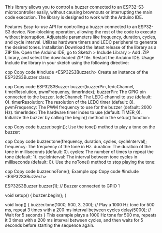 This library allows you to control a buzzer connected to an ESP32-S3 microcontroller easily, without causing brownouts or interrupting the main code execution. The library is designed to work with the Arduino IDE.

Features
Easy-to-use API for controlling a buzzer connected to an ESP32-S3 device.
Non-blocking operation, allowing the rest of the code to execute without interruption.
Adjustable parameters like frequency, duration, cycles, and cycle interval.
Utilizes hardware timers and LEDC peripheral to generate the desired tones.
Installation
Download the latest release of the library as a ZIP file.
Open the Arduino IDE, go to Sketch > Include Library > Add .ZIP Library, and select the downloaded ZIP file.
Restart the Arduino IDE.
Usage
Include the library in your sketch using the following directive:

cpp
Copy code
#include <ESP32S3Buzzer.h>
Create an instance of the ESP32S3Buzzer class:

cpp
Copy code
ESP32S3Buzzer buzzer(buzzerPin, ledcChannel, timerResolution, pwmFrequency, timerIndex);
buzzerPin: The GPIO pin connected to the buzzer.
ledcChannel: The LEDC channel to use (default: 0).
timerResolution: The resolution of the LEDC timer (default: 8).
pwmFrequency: The PWM frequency to use for the buzzer (default: 2000 Hz).
timerIndex: The hardware timer index to use (default: TIMER_0).
Initialize the buzzer by calling the begin() method in the setup() function:

cpp
Copy code
buzzer.begin();
Use the tone() method to play a tone on the buzzer:

cpp
Copy code
buzzer.tone(frequency, duration, cycles, cycleInterval);
frequency: The frequency of the tone in Hz.
duration: The duration of the tone in milliseconds (default: 0).
cycles: The number of times to repeat the tone (default: 1).
cycleInterval: The interval between tone cycles in milliseconds (default: 0).
Use the noTone() method to stop playing the tone:

cpp
Copy code
buzzer.noTone();
Example
cpp
Copy code
#include <ESP32S3Buzzer.h>

ESP32S3Buzzer buzzer(1); // Buzzer connected to GPIO 1

void setup() {
  buzzer.begin();
}

void loop() {
  buzzer.tone(1000, 500, 3, 200); // Play a 1000 Hz tone for 500 ms, repeat 3 times with a 200 ms interval between cycles
  delay(5000); // Wait for 5 seconds
}
This example plays a 1000 Hz tone for 500 ms, repeats it 3 times with a 200 ms interval between cycles, and then waits for 5 seconds before starting the sequence again.
